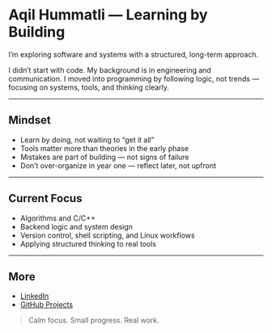 # Aqil Hummatli — Learning by Building

I’m exploring software and systems with a structured, long-term approach.

I didn’t start with code. My background is in engineering and communication. I moved into programming by following logic, not trends — focusing on systems, tools, and thinking clearly.

---

## Mindset

- Learn by doing, not waiting to “get it all”
- Tools matter more than theories in the early phase
- Mistakes are part of building — not signs of failure
- Don’t over-organize in year one — reflect later, not upfront

---

## Current Focus

- Algorithms and C/C++  
- Backend logic and system design  
- Version control, shell scripting, and Linux workflows  
- Applying structured thinking to real tools

---

## More

- [LinkedIn](https://linkedin.com/in/hummatlia)  
- [GitHub Projects](https://github.com/AgilHummatli)

> Calm focus. Small progress. Real work.
